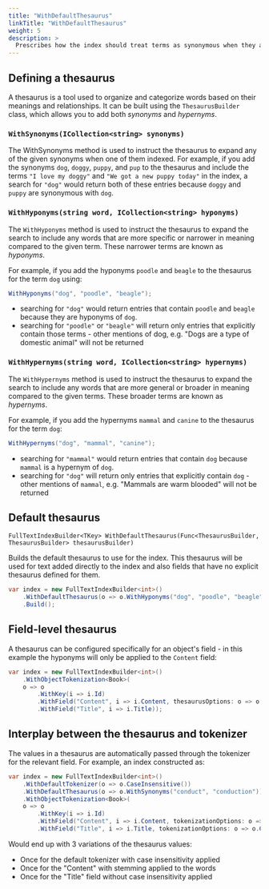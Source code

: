 ```yaml
---
title: "WithDefaultThesaurus"
linkTitle: "WithDefaultThesaurus"
weight: 5
description: >
  Prescribes how the index should treat terms as synonymous when they are being added to the index.
---
```


## Defining a thesaurus

A thesaurus is a tool used to organize and categorize words based on their meanings and relationships. It can be built using
the `ThesaurusBuilder` class, which allows you to add both *synonyms* and *hypernyms*.

### `WithSynonyms(ICollection<string> synonyms)`

The WithSynonyms method is used to instruct the thesaurus to expand any of the given synonyms when one of them indexed. For example,
if you add the synonyms `dog`, `doggy`, `puppy`, and `pup` to the thesaurus and include the terms `"I love my doggy"` and `"We got a new puppy today"`
in the index, a search for `"dog"` would return both of these entries because `doggy` and `puppy` are synonymous with `dog`.

### `WithHyponyms(string word, ICollection<string> hyponyms)`

The `WithHyponyms` method is used to instruct the thesaurus to expand the search to include any words that are more specific or narrower
in meaning compared to the given term. These narrower terms are known as *hyponyms*.

For example, if you add the hyponyms `poodle` and `beagle` to the thesaurus for the term `dog` using:

``` csharp
WithHyponyms("dog", "poodle", "beagle");
```

* searching for `"dog"` would return entries that contain `poodle` and `beagle` because they are hyponyms of `dog`.
* searching for `"poodle"` or `"beagle"` will return only entries that explicitly contain those terms - other mentions of dog,
  e.g. "Dogs are a type of domestic animal" will not be returned

### `WithHypernyms(string word, ICollection<string> hypernyms)`

The `WithHypernyms` method is used to instruct the thesaurus to expand the search to include any words that are more general or broader
in meaning compared to the given terms. These broader terms are known as *hypernyms*.

For example, if you add the hypernyms `mammal` and `canine` to the thesaurus for the term `dog`:

``` csharp
WithHypernyms("dog", "mammal", "canine");
```

* searching for `"mammal"` would return entries that contain `dog` because `mammal` is a hypernym of `dog`.
* searching for `"dog"` will return only entries that explicitly contain `dog` - other mentions of `mammal`, e.g. "Mammals are warm blooded" will not be returned

## Default thesaurus

`FullTextIndexBuilder<TKey> WithDefaultThesaurus(Func<ThesaurusBuilder, ThesaurusBuilder> thesaurusBuilder)`

Builds the default thesaurus to use for the index. This thesaurus will be used for text added directly to the index and also fields
that have no explicit thesaurus defined for them.

``` csharp
var index = new FullTextIndexBuilder<int>()
    .WithDefaultThesaurus(o => o.WithHyponyms("dog", "poodle", "beagle"))
    .Build();
```

## Field-level thesaurus

A thesaurus can be configured specifically for an object's field - in this example the hyponyms will only be applied to the `Content` field:

``` csharp
var index = new FullTextIndexBuilder<int>()
    .WithObjectTokenization<Book>(
    o => o
        .WithKey(i => i.Id)
        .WithField("Content", i => i.Content, thesaurusOptions: o => o.WithHyponyms("dog", "poodle", "beagle")
        .WithField("Title", i => i.Title));
```

## Interplay between the thesaurus and tokenizer

The values in a thesaurus are automatically passed through the tokenizer for the relevant field. For example, an index constructed as:

``` csharp
var index = new FullTextIndexBuilder<int>()
    .WithDefaultTokenizer(o => o.CaseInsensitive())
    .WithDefaultThesaurus(o => o.WithSynonyms("conduct", "conduction"))
    .WithObjectTokenization<Book>(
    o => o
        .WithKey(i => i.Id)
        .WithField("Content", i => i.Content, tokenizationOptions: o => o.WithStemming())
        .WithField("Title", i => i.Title, tokenizationOptions: o => o.CaseInsensitive(false)));
```

Would end up with 3 variations of the thesaurus values:

* Once for the default tokenizer with case insensitivity applied
* Once for the "Content" with stemming applied to the words
* Once for the "Title" field without case insensitivity applied
